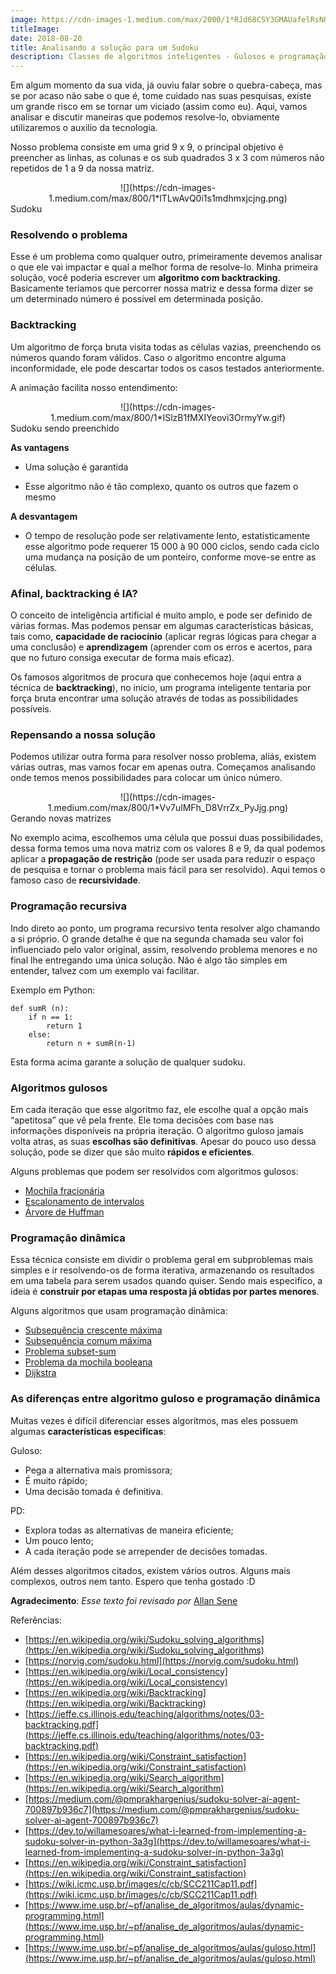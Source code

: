 ```yaml
---
image: https://cdn-images-1.medium.com/max/2000/1*RJd68CSY3GMAUafelRsNOw.jpeg
titleImage: 
date: 2018-08-20
title: Analisando a solução para um Sudoku
description: Classes de algoritmos inteligentes - Gulosos e programação dinâmica
---
```


Em algum momento da sua vida, já ouviu falar sobre o quebra-cabeça, mas se por
acaso não sabe o que é, tome cuidado nas suas pesquisas, existe um grande risco
em se tornar um viciado (assim como eu). Aqui, vamos analisar e discutir
maneiras que podemos resolve-lo, obviamente utilizaremos o auxilio da
tecnologia.

Nosso problema consiste em uma grid 9 x 9, o principal objetivo é preencher as
linhas, as colunas e os sub quadrados 3 x 3 com números não repetidos de 1 a 9
da nossa matriz.

<div style="text-align: center">
![](https://cdn-images-1.medium.com/max/800/1*lTLwAvQ0i1s1mdhmxjcjng.png)
</div>
<span class="figcaption_hack">Sudoku</span>

### Resolvendo o problema

Esse é um problema como qualquer outro, primeiramente devemos analisar o que ele
vai impactar e qual a melhor forma de resolve-lo. Minha primeira solução, você
poderia escrever um **algoritmo com backtracking**. Basicamente teríamos que
percorrer nossa matriz e dessa forma dizer se um determinado número é possível
em determinada posição.

### Backtracking

Um algoritmo de força bruta visita todas as células vazias, preenchendo os
números quando foram válidos. Caso o algoritmo encontre alguma inconformidade,
ele pode descartar todos os casos testados anteriormente.

A animação facilita nosso entendimento:
<div style="text-align: center">
![](https://cdn-images-1.medium.com/max/800/1*ISlzB1fMXIYeovi3OrmyYw.gif)
</div>
<span class="figcaption_hack">Sudoku sendo preenchido</span>

**As vantagens**

* Uma solução é garantida

* Esse algoritmo não é tão complexo, quanto os outros que fazem o mesmo

**A desvantagem**

* O tempo de resolução pode ser relativamente lento, estatisticamente esse
algoritmo pode requerer 15 000 à 90 000 ciclos, sendo cada ciclo uma mudança na
posição de um ponteiro, conforme move-se entre as células.


### Afinal, backtracking é IA?

O conceito de inteligência artificial é muito amplo, e pode ser definido de
várias formas. Mas podemos pensar em algumas características básicas, tais como,
**capacidade de raciocínio** (aplicar regras lógicas para chegar a uma
conclusão) e **aprendizagem** (aprender com os erros e acertos, para que no
futuro consiga executar de forma mais eficaz).

Os famosos algoritmos de procura que conhecemos hoje (aqui entra a técnica de
**backtracking**), no inicio, um programa inteligente tentaria por força bruta
encontrar uma solução através de todas as possibilidades possíveis. 


### Repensando a nossa solução

Podemos utilizar outra forma para resolver nosso problema, aliás, existem várias
outras, mas vamos focar em apenas outra. Começamos analisando onde temos menos
possibilidades para colocar um único número.
<div style="text-align: center">
![](https://cdn-images-1.medium.com/max/800/1*Vv7ulMFh_D8VrrZx_PyJjg.png)
</div>
<span class="figcaption_hack">Gerando novas matrizes</span>

No exemplo acima, escolhemos uma célula que possui duas possibilidades, dessa
forma temos uma nova matriz com os valores 8 e 9, da qual podemos aplicar a
**propagação de restrição** (pode ser usada para reduzir o espaço de pesquisa e
tornar o problema mais fácil para ser resolvido). Aqui temos o famoso caso de
**recursividade**.

### Programação recursiva

Indo direto ao ponto, um programa recursivo tenta resolver algo chamando a si
próprio. O grande detalhe é que na segunda chamada seu valor foi influenciado
pelo valor original, assim, resolvendo problema menores e no final lhe
entregando uma única solução. Não é algo tão simples em entender, talvez com um
exemplo vai facilitar.

Exemplo em Python:

```
def sumR (n):
    if n == 1:
        return 1
    else:
        return n + sumR(n-1)
```

Esta forma acima garante a solução de qualquer sudoku. 

### Algoritmos gulosos

Em cada iteração que esse algoritmo faz, ele escolhe qual a opção mais
“apetitosa” que vê pela frente. Ele toma decisões com base nas informações
disponíveis na própria iteração. O algoritmo guloso jamais volta atras, as suas
**escolhas são definitivas**. Apesar do pouco uso dessa solução, pode se dizer
que são muito **rápidos e eficientes**.

Alguns problemas que podem ser resolvidos com algoritmos gulosos:

* [Mochila
fracionária](https://www.ime.usp.br/~pf/analise_de_algoritmos/aulas/mochila-frac.html)
* [Escalonamento de
intervalos](https://www.ime.usp.br/~pf/analise_de_algoritmos/aulas/intervalos.html)
* [Árvore de
Huffman](https://www.ime.usp.br/~pf/analise_de_algoritmos/aulas/huffman.html)


### Programação dinâmica

Essa técnica consiste em dividir o problema geral em subproblemas mais simples e
ir resolvendo-os de forma iterativa, armazenando os resultados em uma tabela
para serem usados quando quiser. Sendo mais especifico, a ideia é **construir
por etapas uma resposta já obtidas por partes menores**. 

Alguns algoritmos que usam programação dinâmica:

* [Subsequência crescente
máxima](https://www.ime.usp.br/~pf/analise_de_algoritmos/aulas/sscm.html#dynprog2)
* [Subsequência comum
máxima](https://www.ime.usp.br/~pf/analise_de_algoritmos/aulas/sscm.html#LCS)
* [Problema
subset-sum](https://www.ime.usp.br/~pf/analise_de_algoritmos/aulas/mochila-subsetsum.html#dynamic-programming)
* [Problema da mochila
booleana](https://www.ime.usp.br/~pf/analise_de_algoritmos/aulas/mochila-bool.html#prog-din)
* [Dijkstra](https://www.ime.usp.br/~pf/analise_de_algoritmos/aulas/dijkstra.html)

### **As diferenças entre algoritmo guloso e programação dinâmica**

Muitas vezes é difícil diferenciar esses algoritmos, mas eles possuem algumas
**características especificas**:

Guloso:

* Pega a alternativa mais promissora;
* É muito rápido;
* Uma decisão tomada é definitiva.

PD:

* Explora todas as alternativas de maneira eficiente;
* Um pouco lento;
* A cada iteração pode se arrepender de decisões tomadas.


Além desses algoritmos citados, existem vários outros. Alguns mais complexos,
outros nem tanto. Espero que tenha gostado :D

**Agradecimento**: *Esse texto foi revisado por* [Allan
Sene](https://www.facebook.com/allan.sene)

Referências:

* [https://en.wikipedia.org/wiki/Sudoku_solving_algorithms](https://en.wikipedia.org/wiki/Sudoku_solving_algorithms)
* [https://norvig.com/sudoku.html](https://norvig.com/sudoku.html)
* [https://en.wikipedia.org/wiki/Local_consistency](https://en.wikipedia.org/wiki/Local_consistency)
* [https://en.wikipedia.org/wiki/Backtracking](https://en.wikipedia.org/wiki/Backtracking)
* [https://jeffe.cs.illinois.edu/teaching/algorithms/notes/03-backtracking.pdf](https://jeffe.cs.illinois.edu/teaching/algorithms/notes/03-backtracking.pdf)
* [https://en.wikipedia.org/wiki/Constraint_satisfaction](https://en.wikipedia.org/wiki/Constraint_satisfaction)
* [https://en.wikipedia.org/wiki/Search_algorithm](https://en.wikipedia.org/wiki/Search_algorithm)
* [https://medium.com/@pmprakhargenius/sudoku-solver-ai-agent-700897b936c7](https://medium.com/@pmprakhargenius/sudoku-solver-ai-agent-700897b936c7)
* [https://dev.to/willamesoares/what-i-learned-from-implementing-a-sudoku-solver-in-python-3a3g](https://dev.to/willamesoares/what-i-learned-from-implementing-a-sudoku-solver-in-python-3a3g)
* [https://en.wikipedia.org/wiki/Constraint_satisfaction](https://en.wikipedia.org/wiki/Constraint_satisfaction)
* [https://wiki.icmc.usp.br/images/c/cb/SCC211Cap11.pdf](https://wiki.icmc.usp.br/images/c/cb/SCC211Cap11.pdf)
* [https://www.ime.usp.br/~pf/analise_de_algoritmos/aulas/dynamic-programming.html](https://www.ime.usp.br/~pf/analise_de_algoritmos/aulas/dynamic-programming.html)
* [https://www.ime.usp.br/~pf/analise_de_algoritmos/aulas/guloso.html](https://www.ime.usp.br/~pf/analise_de_algoritmos/aulas/guloso.html)
